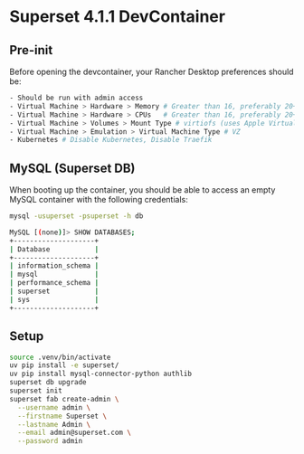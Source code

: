 # Superset 4.1.1 DevContainer

## Pre-init

Before opening the devcontainer, your Rancher Desktop preferences should be:

```bash
- Should be run with admin access
- Virtual Machine > Hardware > Memory # Greater than 16, preferably 20+ GB
- Virtual Machine > Hardware > CPUs   # Greater than 16, preferably 20+ GB
- Virtual Machine > Volumes > Mount Type # virtiofs (uses Apple Virtualization)
- Virtual Machine > Emulation > Virtual Machine Type # VZ
- Kubernetes # Disable Kubernetes, Disable Traefik

```
## MySQL (Superset DB)

When booting up the container, you should be able to access an empty MySQL container with the following credentials:

```bash
mysql -usuperset -psuperset -h db

MySQL [(none)]> SHOW DATABASES;
+--------------------+
| Database           |
+--------------------+
| information_schema |
| mysql              |
| performance_schema |
| superset           |
| sys                |
+--------------------+

```

## Setup

```bash
source .venv/bin/activate
uv pip install -e superset/
uv pip install mysql-connector-python authlib
superset db upgrade
superset init
superset fab create-admin \
  --username admin \
  --firstname Superset \
  --lastname Admin \
  --email admin@superset.com \
  --password admin
```
